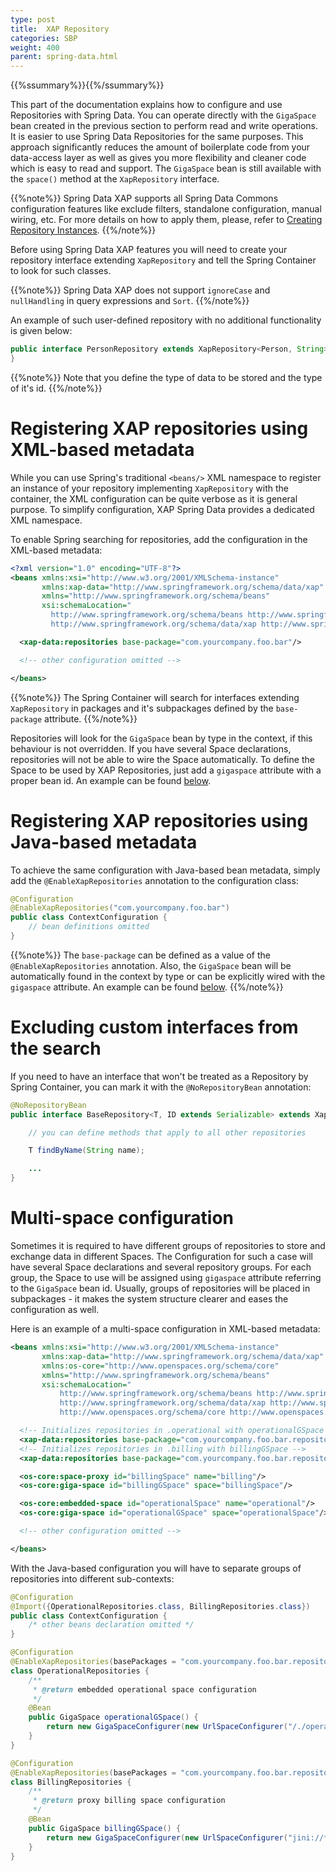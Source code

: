 ```yaml
---
type: post
title:  XAP Repository
categories: SBP
weight: 400
parent: spring-data.html
---
```



{{%ssummary%}}{{%/ssummary%}}




This part of the documentation explains how to configure and use Repositories with Spring Data. You can operate directly with the `GigaSpace` bean created in the previous section to perform read and write operations. It is easier to use Spring Data Repositories for the same purposes. This approach significantly reduces the amount of boilerplate code from your data-access layer as well as gives you more flexibility and cleaner code which is easy to read and support. The `GigaSpace` bean is still available with the `space()` method at the `XapRepository` interface.

{{%note%}}
Spring Data XAP supports all Spring Data Commons configuration features like exclude filters, standalone configuration, manual wiring, etc. For more details on how to apply them, please, refer to [Creating Repository Instances](http://docs.spring.io/spring-data/commons/docs/current/reference/html/#repositories.create-instances).
{{%/note%}}

Before using Spring Data XAP features you will need to create your repository interface extending `XapRepository` and tell the Spring Container to look for such classes.

{{%note%}}
Spring Data XAP does not support `ignoreCase` and `nullHandling` in query expressions and `Sort`.
{{%/note%}}

An example of such user-defined repository with no additional functionality is given below:


```java
public interface PersonRepository extends XapRepository<Person, String> {
}
```

{{%note%}}
Note that you define the type of data to be stored and the type of it's id.
{{%/note%}}

# Registering XAP repositories using XML-based metadata

While you can use Spring's traditional `<beans/>` XML namespace to register an instance of your repository implementing `XapRepository` with the container, the XML configuration can be quite verbose as it is general purpose. To simplify configuration, XAP Spring Data   provides a dedicated XML namespace.

To enable Spring searching for repositories, add the configuration in the XML-based metadata:

```xml
<?xml version="1.0" encoding="UTF-8"?>
<beans xmlns:xsi="http://www.w3.org/2001/XMLSchema-instance"
       xmlns:xap-data="http://www.springframework.org/schema/data/xap"
       xmlns="http://www.springframework.org/schema/beans"
       xsi:schemaLocation="
         http://www.springframework.org/schema/beans http://www.springframework.org/schema/beans/spring-beans-4.0.xsd
         http://www.springframework.org/schema/data/xap http://www.springframework.org/schema/data/xap/spring-xap-1.0.xsd">

  <xap-data:repositories base-package="com.yourcompany.foo.bar"/>

  <!-- other configuration omitted -->

</beans>
```

{{%note%}}
The Spring Container will search for interfaces extending `XapRepository` in packages and it's subpackages defined by the `base-package` attribute.
{{%/note%}}

Repositories will look for the `GigaSpace` bean by type in the context, if this behaviour is not overridden. If you have several Space declarations, repositories will not be able to wire the Space automatically. To define the Space to be used by XAP Repositories, just add a `gigaspace` attribute with a proper bean id. An example can be found [below](#repositories-multi).

# Registering XAP repositories using Java-based metadata

To achieve the same configuration with Java-based bean metadata, simply add the `@EnableXapRepositories` annotation to the configuration class:

```java
@Configuration
@EnableXapRepositories("com.yourcompany.foo.bar")
public class ContextConfiguration {
    // bean definitions omitted
}
```

{{%note%}}
The `base-package` can be defined as a value of the `@EnableXapRepositories` annotation. Also, the `GigaSpace` bean will be automatically found in the context by type or can be explicitly wired with the `gigaspace` attribute. An example can be found [below](#repositories-multi).
{{%/note%}}

# Excluding custom interfaces from the search

If you need to have an interface that won't be treated as a Repository by Spring Container, you can mark it with the `@NoRepositoryBean` annotation:


```java
@NoRepositoryBean
public interface BaseRepository<T, ID extends Serializable> extends XapRepository<T, ID> {

    // you can define methods that apply to all other repositories

    T findByName(String name);

    ...
}
```

# Multi-space configuration

Sometimes it is required to have different groups of repositories to store and exchange data in different Spaces. The Configuration for such a case will have several Space declarations and several repository groups. For each group, the Space to use will be assigned using `gigaspace` attribute referring to the `GigaSpace` bean id. Usually, groups of repositories will be placed in subpackages - it makes the system structure clearer and eases the configuration as well.

Here is an example of a multi-space configuration in XML-based metadata:


```xml
<beans xmlns:xsi="http://www.w3.org/2001/XMLSchema-instance"
       xmlns:xap-data="http://www.springframework.org/schema/data/xap"
       xmlns:os-core="http://www.openspaces.org/schema/core"
       xmlns="http://www.springframework.org/schema/beans"
       xsi:schemaLocation="
           http://www.springframework.org/schema/beans http://www.springframework.org/schema/beans/spring-beans-4.0.xsd
           http://www.springframework.org/schema/data/xap http://www.springframework.org/schema/data/xap/spring-xap-1.0.xsd
           http://www.openspaces.org/schema/core http://www.openspaces.org/schema/10.1/core/openspaces-core.xsd">

  <!-- Initializes repositories in .operational with operationalGSpace -->
  <xap-data:repositories base-package="com.yourcompany.foo.bar.repository.operational" gigaspace="operationalGSpace"/>
  <!-- Initializes repositories in .billing with billingGSpace -->
  <xap-data:repositories base-package="com.yourcompany.foo.bar.repository.billing" gigaspace="billingGSpace"/>

  <os-core:space-proxy id="billingSpace" name="billing"/>
  <os-core:giga-space id="billingGSpace" space="billingSpace"/>

  <os-core:embedded-space id="operationalSpace" name="operational"/>
  <os-core:giga-space id="operationalGSpace" space="operationalSpace"/>

  <!-- other configuration omitted -->

</beans>
```

With the Java-based configuration you will have to separate groups of repositories into different sub-contexts:


```java
@Configuration
@Import({OperationalRepositories.class, BillingRepositories.class})
public class ContextConfiguration {
    /* other beans declaration omitted */
}

@Configuration
@EnableXapRepositories(basePackages = "com.yourcompany.foo.bar.repository.operational", gigaspace = "operationalGSpace")
class OperationalRepositories {
    /**
     * @return embedded operational space configuration
     */
    @Bean
    public GigaSpace operationalGSpace() {
        return new GigaSpaceConfigurer(new UrlSpaceConfigurer("/./operational")).gigaSpace();
    }
}

@Configuration
@EnableXapRepositories(basePackages = "com.yourcompany.foo.bar.repository.billing", gigaspace = "billingGSpace")
class BillingRepositories {
    /**
     * @return proxy billing space configuration
     */
    @Bean
    public GigaSpace billingGSpace() {
        return new GigaSpaceConfigurer(new UrlSpaceConfigurer("jini://*/*/billing")).gigaSpace();
    }
}
```
